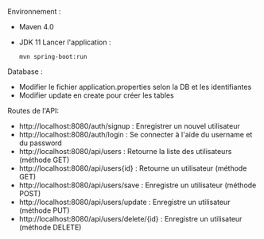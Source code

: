 Environnement :
- Maven 4.0
- JDK 11
Lancer l'application : 
  
  `mvn spring-boot:run`

Database : 
- Modifier le fichier application.properties selon la DB et les identifiantes
- Modifier update en create pour créer les tables

Routes de l'API:
- http://localhost:8080/auth/signup : Enregistrer un nouvel utilisateur 
- http://localhost:8080/auth/login : Se connecter à l'aide du username et du password
- http://localhost:8080/api/users : Retourne la liste des utilisateurs (méthode GET)
- http://localhost:8080/api/users{id} : Retourne un utilisateur (méthode GET)
- http://localhost:8080/api/users/save : Enregistre un utilisateur (méthode POST)
- http://localhost:8080/api/users/update : Enregistre un utilisateur (méthode PUT)
- http://localhost:8080/api/users/delete/{id} : Enregistre un utilisateur (méthode DELETE)

  
